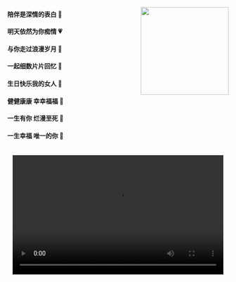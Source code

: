 [<img src="https://Happy-birthday-to-Chloe.github.io/my_pic.jpg" height="200" style="float: right;">](https://Happy-birthday-to-Chloe.github.io/my_pic.jpg)

#### 陪伴是深情的表白 🍂

#### 明天依然为你痴情 💗

#### 与你走过浪漫岁月 🎇

#### 一起细数片片回忆 💐

#### 生日快乐我的女人 🎂 

#### 健健康康   幸幸福福 🎊  

#### 一生有你   烂漫至死 💙

#### 一生幸福   唯一的你 👫

<br/>

<center><video width="480" height="272" controls>
    <source src="001.mp4" type="video/mp4">
</video></center>

